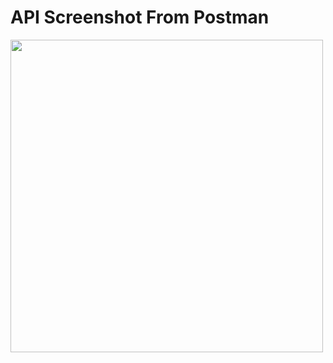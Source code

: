 # API Screenshot From Postman

<img src="https://graph.org/file/eddeb6b5d1f2e0cd94880.png" width="500" align="center">